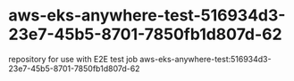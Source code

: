# aws-eks-anywhere-test-516934d3-23e7-45b5-8701-7850fb1d807d-62
repository for use with E2E test job aws-eks-anywhere-test:516934d3-23e7-45b5-8701-7850fb1d807d-62

